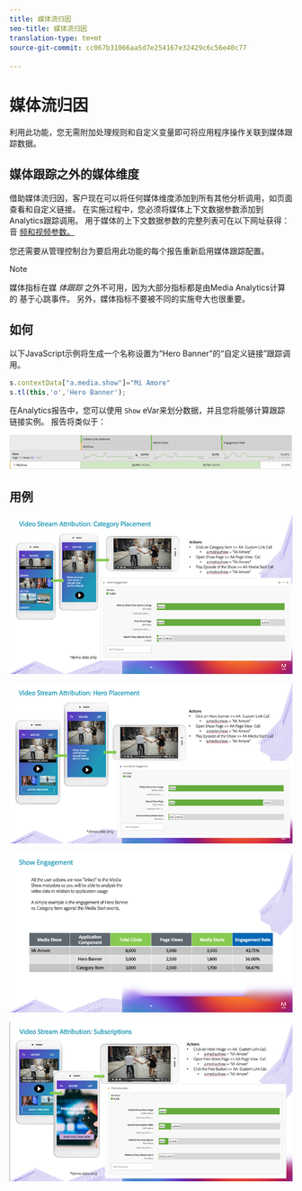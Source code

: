 ```yaml
---
title: 媒体流归因
seo-title: 媒体流归因
translation-type: tm+mt
source-git-commit: cc067b31066aa5d7e254167e32429c6c56e40c77

---
```



# 媒体流归因

利用此功能，您无需附加处理规则和自定义变量即可将应用程序操作关联到媒体跟踪数据。

## 媒体跟踪之外的媒体维度

借助媒体流归因，客户现在可以将任何媒体维度添加到所有其他分析调用，如页面查看和自定义链接。 在实施过程中，您必须将媒体上下文数据参数添加到Analytics跟踪调用。 用于媒体的上下文数据参数的完整列表可在以下网址获得：音 [频和视频参数。](/help/metrics-and-metadata/audio-video-parameters.md)

您还需要从管理控制台为要启用此功能的每个报告重新启用媒体跟踪配置。

>[!NOTE]
>媒体指标在媒 _体跟踪_ 之外不可用，因为大部分指标都是由Media Analytics计算的
>基于心跳事件。 另外，媒体指标不要被不同的实施夸大也很重要。

## 如何

以下JavaScript示例将生成一个名称设置为“Hero Banner”的“自定义链接”跟踪调用。

```javascript
s.contextData["a.media.show"]="Mi Amore"
s.tl(this,'o','Hero Banner');
```

在Analytics报告中，您可以使用 `Show` eVar来划分数据，并且您将能够计算跟踪链接实例。 报告将类似于：

![](/assets/myShow-rpt-1.png)

## 用例

![](/assets/vid-stream-attr-category.png)

![](/assets/vid-stream-attr-hero.png)

![](/assets/show-engagement.png)

![](/assets/vid-stream-attr-subs.png)

